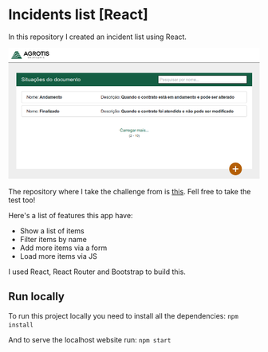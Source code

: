 # Incidents list [React]
In this repository I created an incident list using React. 

![Incident List](screenshot.png)

The repository where I take the challenge from is [this](https://github.com/agrotis-io/desafio-front). Fell free to take the test too!

Here's a list of features this app have:
- Show a list of items 
- Filter items by name
- Add more items via a form
- Load more items via JS

I used React, React Router and Bootstrap to build this.

## Run locally
To run this project locally you need to install all the dependencies:
`npm install`

And to serve the localhost website run:
`npm start`